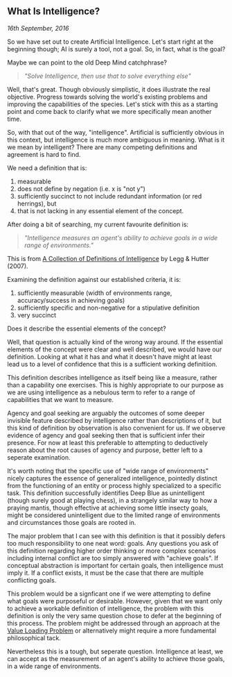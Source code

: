 ## What Is Intelligence?
_16th September, 2016_

So we have set out to create Artificial Intelligence. Let's start right at the beginning though; AI is surely a tool,
not a goal. So, in fact, what is the goal?

Maybe we can point to the old Deep Mind catchphrase?

> _"Solve Intelligence, then use that to solve everything else"_

Well, that's great. Though obviously simplistic, it does illustrate the real objective. Progress towards solving the
world's existing problems and improving the capabilities of the species. Let's stick with this as a starting point and
come back to clarify what we more specifically mean another time.

So, with that out of the way, "intelligence". Artificial is sufficiently obvious in this context, but intelligence is
much more ambiguous in meaning. What is it we mean by intelligent? There are many competing definitions and agreement is
hard to find.

We need a definition that is:

1. measurable
1. does not define by negation (i.e. x is "not y")
1. sufficiently succinct to not include redundant information (or red herrings), but
1. that is not lacking in any essential element of the concept.

After doing a bit of searching, my current favourite definition is:

> _"Intelligence measures an agent's ability to achieve goals in a wide range of environments."_

This is from [A Collection of Definitions of Intelligence](http://dl.acm.org/citation.cfm?id=1565458) by Legg & Hutter
(2007).

Examining the definition against our established criteria, it is:
1. sufficiently measurable (width of environments range, accuracy/success in achieving goals)
1. sufficiently specific and non-negative for a stipulative definition
1. very succinct

Does it describe the essential elements of the concept?

Well, that question is actually kind of the wrong way around. If the essential elements of the concept were clear and
well described, we would have our definition. Looking at what it has and what it doesn't have might at least lead us to
a level of confidence that this is a sufficient working definitiion.

This definition describes intelligence as itself being like a measure, rather than a capability one exercises. This is
highly appropriate to our purpose as we are using intelligence as a nebulous term to refer to a range of capabilities
that we want to measure.

Agency and goal seeking are arguably the outcomes of some deeper invisible feature described by intelligence rather
than descriptions of it, but this kind of definition by observation is also convenient for us. If we observe evidence
of agency and goal seeking then that is sufficient infer their presence. For now at least this preferable to attempting
to deductively reason about the root causes of agency and purpose, better left to a seperate examination.

It's worth noting that the specific use of "wide range of environments" nicely captures the essence of generalized
intelligence, pointedly distinct from the functioning of an entity or process highly specialized to a specific task.
This definition successfully identifies Deep Blue as unintelligent (though surely good at playing chess), in a
strangely similar way to how a praying mantis, though effective at achieving some little insecty goals, might be
considered unintelligent due to the limited range of environments and circumstances those goals are rooted in.

The major problem that I can see with this definition is that it possibly defers too much responsibility to one neat
word: goals. Any questions you ask of this definition regarding higher order thinking or more complex scenarios
including internal conflict are too simply answered with "achieve goals". If conceptual abstraction is important for
certain goals, then intelligence must imply it. If a conflict exists, it must be the case that there are multiple
conflicting goals.

This problem would be a signficant one if we were attempting to define what goals were purposeful or desirable.
However, given that we want only to achieve a workable definition of intelligence, the problem with this definition is
only the very same question chose to defer at the beginning of this process. The problem might be addressed through an
approach at the [Value Loading Problem](https://www.edge.org/response-detail/26198) or alternatively might require a
more fundamental philosophical tack.

Nevertheless this is a tough, but seperate question. Intelligence at least, we can accept as the measurement of an
agent's ability to achieve those goals, in a wide range of environments.
